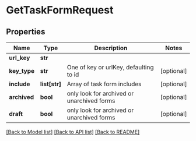 # GetTaskFormRequest

## Properties
Name | Type | Description | Notes
------------ | ------------- | ------------- | -------------
**url_key** | **str** |  | 
**key_type** | **str** | One of key or urlKey, defaulting to id | [optional] 
**include** | **list[str]** | Array of task form includes | [optional] 
**archived** | **bool** | only look for archived or unarchived forms | [optional] 
**draft** | **bool** | only look for archived or unarchived forms | [optional] 

[[Back to Model list]](../README.md#documentation-for-models) [[Back to API list]](../README.md#documentation-for-api-endpoints) [[Back to README]](../README.md)

